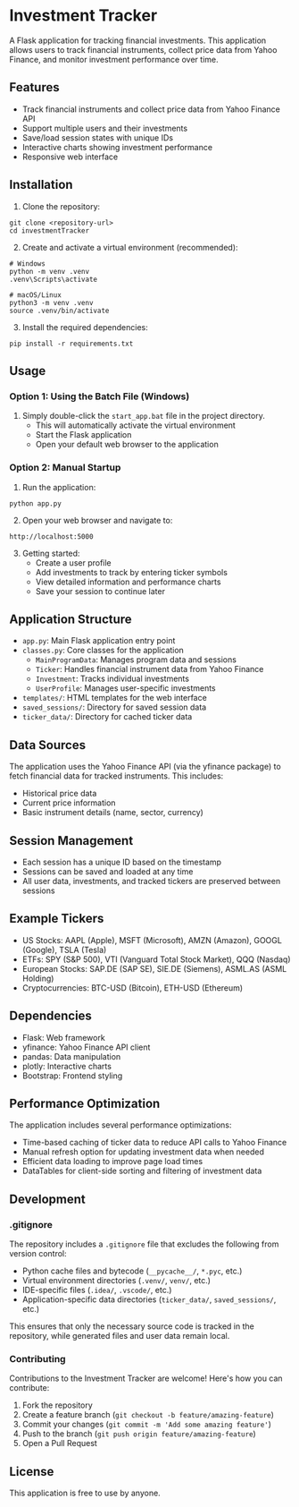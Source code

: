 # Investment Tracker

A Flask application for tracking financial investments. This application allows users to track financial instruments, collect price data from Yahoo Finance, and monitor investment performance over time.

## Features

- Track financial instruments and collect price data from Yahoo Finance API
- Support multiple users and their investments
- Save/load session states with unique IDs
- Interactive charts showing investment performance
- Responsive web interface

## Installation

1. Clone the repository:
```
git clone <repository-url>
cd investmentTracker
```

2. Create and activate a virtual environment (recommended):
```
# Windows
python -m venv .venv
.venv\Scripts\activate

# macOS/Linux
python3 -m venv .venv
source .venv/bin/activate
```

3. Install the required dependencies:
```
pip install -r requirements.txt
```

## Usage

### Option 1: Using the Batch File (Windows)

1. Simply double-click the `start_app.bat` file in the project directory.
   - This will automatically activate the virtual environment
   - Start the Flask application
   - Open your default web browser to the application

### Option 2: Manual Startup

1. Run the application:
```
python app.py
```

2. Open your web browser and navigate to:
```
http://localhost:5000
```

3. Getting started:
   - Create a user profile
   - Add investments to track by entering ticker symbols
   - View detailed information and performance charts
   - Save your session to continue later

## Application Structure

- `app.py`: Main Flask application entry point
- `classes.py`: Core classes for the application
  - `MainProgramData`: Manages program data and sessions
  - `Ticker`: Handles financial instrument data from Yahoo Finance
  - `Investment`: Tracks individual investments
  - `UserProfile`: Manages user-specific investments
- `templates/`: HTML templates for the web interface
- `saved_sessions/`: Directory for saved session data
- `ticker_data/`: Directory for cached ticker data

## Data Sources

The application uses the Yahoo Finance API (via the yfinance package) to fetch financial data for tracked instruments. This includes:
- Historical price data
- Current price information
- Basic instrument details (name, sector, currency)

## Session Management

- Each session has a unique ID based on the timestamp
- Sessions can be saved and loaded at any time
- All user data, investments, and tracked tickers are preserved between sessions

## Example Tickers

- US Stocks: AAPL (Apple), MSFT (Microsoft), AMZN (Amazon), GOOGL (Google), TSLA (Tesla)
- ETFs: SPY (S&P 500), VTI (Vanguard Total Stock Market), QQQ (Nasdaq)
- European Stocks: SAP.DE (SAP SE), SIE.DE (Siemens), ASML.AS (ASML Holding)
- Cryptocurrencies: BTC-USD (Bitcoin), ETH-USD (Ethereum)

## Dependencies

- Flask: Web framework
- yfinance: Yahoo Finance API client
- pandas: Data manipulation
- plotly: Interactive charts
- Bootstrap: Frontend styling

## Performance Optimization

The application includes several performance optimizations:

- Time-based caching of ticker data to reduce API calls to Yahoo Finance
- Manual refresh option for updating investment data when needed
- Efficient data loading to improve page load times
- DataTables for client-side sorting and filtering of investment data

## Development

### .gitignore

The repository includes a `.gitignore` file that excludes the following from version control:

- Python cache files and bytecode (`__pycache__/`, `*.pyc`, etc.)
- Virtual environment directories (`.venv/`, `venv/`, etc.)
- IDE-specific files (`.idea/`, `.vscode/`, etc.)
- Application-specific data directories (`ticker_data/`, `saved_sessions/`, etc.)

This ensures that only the necessary source code is tracked in the repository, while generated files and user data remain local.

### Contributing

Contributions to the Investment Tracker are welcome! Here's how you can contribute:

1. Fork the repository
2. Create a feature branch (`git checkout -b feature/amazing-feature`)
3. Commit your changes (`git commit -m 'Add some amazing feature'`)
4. Push to the branch (`git push origin feature/amazing-feature`)
5. Open a Pull Request

## License

This application is free to use by anyone.
